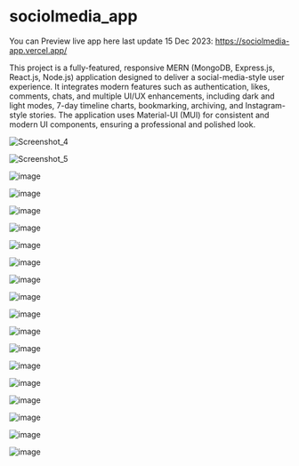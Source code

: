 # sociolmedia_app
You can Preview live app here last update 15 Dec 2023: https://sociolmedia-app.vercel.app/

This project is a fully-featured, responsive MERN (MongoDB, Express.js, React.js, Node.js) application designed to deliver a social-media-style user experience. It integrates modern features such as authentication, likes, comments, chats, and multiple UI/UX enhancements, including dark and light modes, 7-day timeline charts, bookmarking, archiving, and Instagram-style stories. The application uses Material-UI (MUI) for consistent and modern UI components, ensuring a professional and polished look.

![Screenshot_4](https://github.com/kunalBari5557/socialmedia_app/assets/96560938/f77a1015-73ee-4593-a6f7-4245b00aa179)

![Screenshot_5](https://github.com/kunalBari5557/socialmedia_app/assets/96560938/4e9008fc-a79c-42b0-b492-4a54fde2e2f8)

![image](https://github.com/user-attachments/assets/f0cd8c37-face-4d81-97b9-57621543d1ee)

![image](https://github.com/user-attachments/assets/7114b230-df07-45b5-a446-ddb1b8e2e8b2)

![image](https://github.com/user-attachments/assets/9003ebb2-c669-4e4b-9e75-21a20680d6ca)

![image](https://github.com/user-attachments/assets/89fdbf55-cd8d-40e1-a151-464fa05c908c)

![image](https://github.com/user-attachments/assets/6273c4d6-c482-44fb-8a23-f7278cc1a40a)

![image](https://github.com/user-attachments/assets/973fd20c-cc36-43cb-94c5-f9e489b87e8e)

![image](https://github.com/user-attachments/assets/5d8aac48-b4df-4567-bb8c-5a2bf9add33e)

![image](https://github.com/user-attachments/assets/8fc6bffb-1eb3-4a47-9532-1f981e53b60b)

![image](https://github.com/user-attachments/assets/9af67f08-965a-49be-bb03-349c56a89e70)

![image](https://github.com/user-attachments/assets/626a1a7f-4a7f-4f16-8b32-8f5615fa75e0)

![image](https://github.com/user-attachments/assets/f9e0e9c8-a1da-4f7d-bc8c-f591bac1d1c0)

![image](https://github.com/user-attachments/assets/d5afee08-ece7-426b-b8d6-38d6b70c8b7d)

![image](https://github.com/user-attachments/assets/46ae0e3f-d744-43f5-be38-4f26d346b859)

![image](https://github.com/user-attachments/assets/0443963a-acef-4d47-bc5d-6f6978969219)

![image](https://github.com/user-attachments/assets/5ffec1af-14a8-483d-bc23-27512b01006d)

![image](https://github.com/user-attachments/assets/70548337-998c-4c9d-af87-fedae03c2061)

![image](https://github.com/user-attachments/assets/1d072714-334f-4ed9-9b07-a3caf1119b7a)






